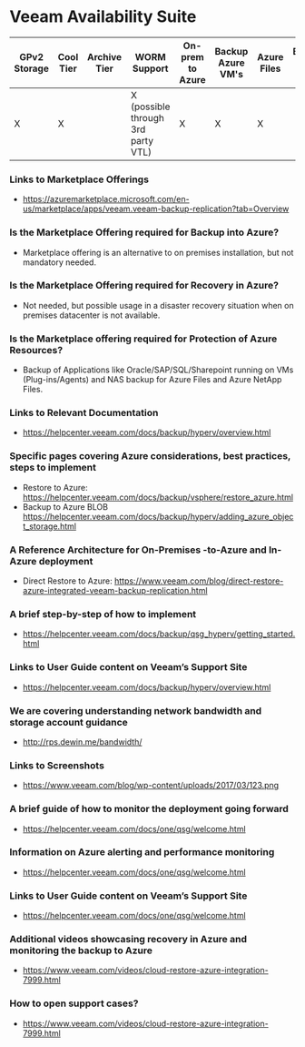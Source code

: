 # Veeam Availability Suite

| GPv2 Storage |  Cool Tier | Archive Tier | WORM Support | On-prem to Azure | Backup Azure VM's | Azure Files | Backup Azure Blob |
|--------------|------------|--------------|--------------|------------------|-------------------|-------------|-------------------|
|X             |X           |              |X (possible through 3rd party VTL) |X                 |X                  |X            |                   |

### Links to Marketplace Offerings
- https://azuremarketplace.microsoft.com/en-us/marketplace/apps/veeam.veeam-backup-replication?tab=Overview

### Is the Marketplace Offering required for Backup into Azure?
- Marketplace offering is an alternative to on premises installation, but not mandatory needed.

### Is the Marketplace Offering required for Recovery in Azure?
- Not needed, but possible usage in a disaster recovery situation when on premises datacenter is not available. 

### Is the Marketplace offering required for Protection of Azure Resources?
- Backup of Applications like Oracle/SAP/SQL/Sharepoint running on VMs (Plug-ins/Agents) and NAS backup for Azure Files and Azure NetApp Files.

### Links to Relevant Documentation
- https://helpcenter.veeam.com/docs/backup/hyperv/overview.html 

### Specific pages covering Azure considerations, best practices, steps to implement
-  Restore to Azure: https://helpcenter.veeam.com/docs/backup/vsphere/restore_azure.html 
- Backup to Azure BLOB https://helpcenter.veeam.com/docs/backup/hyperv/adding_azure_object_storage.html

### A Reference Architecture for On-Premises -to-Azure and In-Azure deployment
- Direct Restore to Azure: https://www.veeam.com/blog/direct-restore-azure-integrated-veeam-backup-replication.html

### A brief step-by-step of how to implement
- https://helpcenter.veeam.com/docs/backup/qsg_hyperv/getting_started.html

### Links to User Guide content on Veeam’s Support Site
- https://helpcenter.veeam.com/docs/backup/hyperv/overview.html 

### We are covering understanding network bandwidth and storage account guidance
- http://rps.dewin.me/bandwidth/

### Links to Screenshots
- https://www.veeam.com/blog/wp-content/uploads/2017/03/123.png

### A brief guide of how to monitor the deployment going forward
- https://helpcenter.veeam.com/docs/one/qsg/welcome.html

### Information on Azure alerting and performance monitoring
- https://helpcenter.veeam.com/docs/one/qsg/welcome.html

### Links to User Guide content on Veeam’s Support Site
- https://helpcenter.veeam.com/docs/one/qsg/welcome.html

### Additional videos showcasing recovery in Azure and monitoring the backup to Azure
- https://www.veeam.com/videos/cloud-restore-azure-integration-7999.html

### How to open support cases?
- https://www.veeam.com/videos/cloud-restore-azure-integration-7999.html
